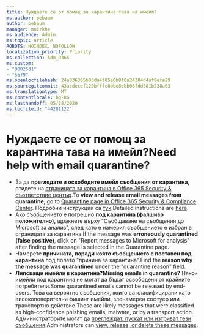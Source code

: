 ```yaml
---
title: Нуждаете се от помощ за карантина тава на имейл?
ms.author: pebaum
author: pebaum
manager: mnirkhe
ms.audience: Admin
ms.topic: article
ROBOTS: NOINDEX, NOFOLLOW
localization_priority: Priority
ms.collection: Adm_O365
ms.custom:
- "9002531"
- "5679"
ms.openlocfilehash: 24a836365b03da4f85e6b8f0a24304d4af9efa29
ms.sourcegitcommit: 43acdecef129bfffc8bbe8ebb08fdd581b238a03
ms.translationtype: MT
ms.contentlocale: bg-BG
ms.lasthandoff: 05/18/2020
ms.locfileid: "44281122"
---
```

# <a name="need-help-with-email-quarantine"></a><span data-ttu-id="ff429-102">Нуждаете се от помощ за карантина тава на имейл?</span><span class="sxs-lookup"><span data-stu-id="ff429-102">Need help with email quarantine?</span></span>

- <span data-ttu-id="ff429-103">За да **прегледате и освободите имейл съобщения от карантина,** отидете на [страницата за карантина в Office 365 Security & съответствие център](https://protection.office.com/quarantine).</span><span class="sxs-lookup"><span data-stu-id="ff429-103">To **view and release email messages from quarantine**, go to [Quarantine page in Office 365 Security & Compliance Center](https://protection.office.com/quarantine).</span></span> <span data-ttu-id="ff429-104">Подробни инструкции са [тук](https://docs.microsoft.com/microsoft-365/security/office-365-security/find-and-release-quarantined-messages-as-a-user?view=o365-worldwide#view-your-quarantined-messages).</span><span class="sxs-lookup"><span data-stu-id="ff429-104">Detailed instructions are [here](https://docs.microsoft.com/microsoft-365/security/office-365-security/find-and-release-quarantined-messages-as-a-user?view=o365-worldwide#view-your-quarantined-messages).</span></span>
- <span data-ttu-id="ff429-105">Ако съобщението е погрешно **под карантина (фалшиво положително),** щракнете върху "Съобщаване на съобщения до Microsoft за анализ", след като е намерил съобщението е избран в страницата за карантина.</span><span class="sxs-lookup"><span data-stu-id="ff429-105">If the message was **erroneously quarantined (false positive)**, click on "Report messages to Microsoft for analysis" after finding the message is selected in the Quarantine page.</span></span> 
- <span data-ttu-id="ff429-106">Намерете **причината, поради която съобщението е поставен под карантина** под полето "причина за карантина".</span><span class="sxs-lookup"><span data-stu-id="ff429-106">Find the **reason why the message was quarantined** under the "quarantine reason" field.</span></span>
- <span data-ttu-id="ff429-107">**Липсващи имейли в карантина?**</span><span class="sxs-lookup"><span data-stu-id="ff429-107">**Missing emails in quarantine?**</span></span> <span data-ttu-id="ff429-108">Някои имейли под карантина не могат да бъдат освободени от крайните потребители.</span><span class="sxs-lookup"><span data-stu-id="ff429-108">Some quarantined emails cannot be released by end-users.</span></span> <span data-ttu-id="ff429-109">Това са вероятно съобщения, които са класифицирани като високоповерителни фишинг имейли, злонамерен софтуер или транспортно действие.</span><span class="sxs-lookup"><span data-stu-id="ff429-109">These are likely messages that were classified as high-confidence phishing emails, malware, or by a transport action.</span></span> <span data-ttu-id="ff429-110">Администраторите могат да [преглеждат, пускат или изтриват тези съобщения](https://docs.microsoft.com/microsoft-365/security/office-365-security/manage-quarantined-messages-and-files?view=o365-worldwide).</span><span class="sxs-lookup"><span data-stu-id="ff429-110">Administrators can [view, release, or delete these messages](https://docs.microsoft.com/microsoft-365/security/office-365-security/manage-quarantined-messages-and-files?view=o365-worldwide).</span></span> 
